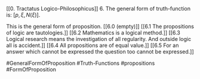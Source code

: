 [[0. Tractatus Logico-Philosophicus]]
6. The general form of truth-function is: $[p, \xi, N(\xi)]$. 

This is the general form of proposition.
[[6.0 (empty)]]
[[6.1 The propositions of logic are tautologies.]]
[[6.2 Mathematics is a logical method.]]
[[6.3 Logical research means the investigation of all regularity. And outside logic all is accident.]]
[[6.4 All propositions are of equal value.]]
[[6.5 For an answer which cannot be expressed the question too cannot be expressed.]]

#GeneralFormOfProposition #Truth-Functions #propositions #FormOfProposition 